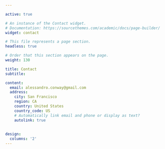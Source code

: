 ```yaml
---

active: true

# An instance of the Contact widget.
# Documentation: https://sourcethemes.com/academic/docs/page-builder/
widget: contact

# This file represents a page section.
headless: true

# Order that this section appears on the page.
weight: 130

title: Contact
subtitle:

content:
  email: alessandro.conway@gmail.com
  address:
    city: San Francisco
    region: CA
    country: United States
    country_code: US  
    # Automatically link email and phone or display as text?
    autolink: true
  
  
design:
  columns: '2'
---
```

